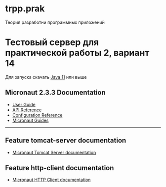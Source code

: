 # trpp.prak
Теория разработни программных приложений
# Тестовый сервер для практической работы 2, вариант 14
Для запуска скачать [Java 11](https://bell-sw.com/pages/downloads/) или выше

## Micronaut 2.3.3 Documentation

- [User Guide](https://docs.micronaut.io/2.3.3/guide/index.html)
- [API Reference](https://docs.micronaut.io/2.3.3/api/index.html)
- [Configuration Reference](https://docs.micronaut.io/2.3.3/guide/configurationreference.html)
- [Micronaut Guides](https://guides.micronaut.io/index.html)

---

## Feature tomcat-server documentation

- [Micronaut Tomcat Server documentation](https://micronaut-projects.github.io/micronaut-servlet/1.0.x/guide/index.html#tomcat)

## Feature http-client documentation

- [Micronaut HTTP Client documentation](https://docs.micronaut.io/latest/guide/index.html#httpClient)
